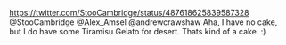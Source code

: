 https://twitter.com/StooCambridge/status/487618625839587328 @StooCambridge @Alex_Amsel @andrewcrawshaw Aha, I have no cake, but I do have some Tiramisu Gelato for desert. Thats kind of a cake. :)